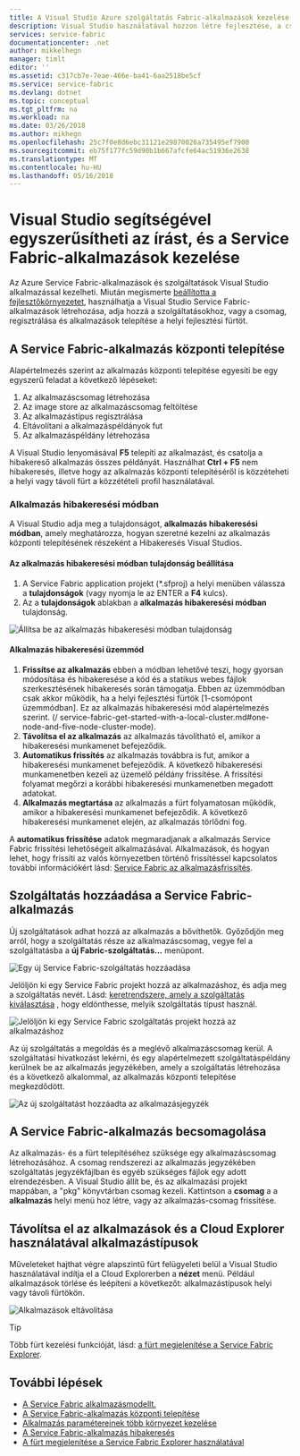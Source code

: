 ```yaml
---
title: A Visual Studio Azure szolgáltatás Fabric-alkalmazások kezelése |} Microsoft Docs
description: Visual Studio használatával hozzon létre fejlesztése, a csomag, telepítése, illetve hibakeresése az Azure Service Fabric-alkalmazások és szolgáltatások.
services: service-fabric
documentationcenter: .net
author: mikkelhegn
manager: timlt
editor: ''
ms.assetid: c317cb7e-7eae-466e-ba41-6aa2518be5cf
ms.service: service-fabric
ms.devlang: dotnet
ms.topic: conceptual
ms.tgt_pltfrm: na
ms.workload: na
ms.date: 03/26/2018
ms.author: mikhegn
ms.openlocfilehash: 25c7f0e8d6ebc31121e29870026a735495ef7900
ms.sourcegitcommit: eb75f177fc59d90b1b667afcfe64ac51936e2638
ms.translationtype: MT
ms.contentlocale: hu-HU
ms.lasthandoff: 05/16/2018
---
```

# <a name="use-visual-studio-to-simplify-writing-and-managing-your-service-fabric-applications"></a>Visual Studio segítségével egyszerűsítheti az írást, és a Service Fabric-alkalmazások kezelése
Az Azure Service Fabric-alkalmazások és szolgáltatások Visual Studio alkalmazással kezelheti. Miután megismerte [beállította a fejlesztőkörnyezetet](service-fabric-get-started.md), használhatja a Visual Studio Service Fabric-alkalmazások létrehozása, adja hozzá a szolgáltatásokhoz, vagy a csomag, regisztrálása és alkalmazások telepítése a helyi fejlesztési fürtöt.

## <a name="deploy-your-service-fabric-application"></a>A Service Fabric-alkalmazás központi telepítése
Alapértelmezés szerint az alkalmazás központi telepítése egyesíti be egy egyszerű feladat a következő lépéseket:

1. Az alkalmazáscsomag létrehozása
2. Az image store az alkalmazáscsomag feltöltése
3. Az alkalmazástípus regisztrálása
4. Eltávolítani a alkalmazáspéldányok fut
5. Az alkalmazáspéldány létrehozása

A Visual Studio lenyomásával **F5** telepíti az alkalmazást, és csatolja a hibakereső alkalmazás összes példányát. Használhat **Ctrl + F5** nem hibakeresés, illetve hogy az alkalmazás központi telepítéséről is közzéteheti a helyi vagy távoli fürt a közzétételi profil használatával.

### <a name="application-debug-mode"></a>Alkalmazás hibakeresési módban
A Visual Studio adja meg a tulajdonságot, **alkalmazás hibakeresési módban**, amely meghatározza, hogyan szeretné kezelni az alkalmazás központi telepítésének részeként a Hibakeresés Visual Studios.

#### <a name="to-set-the-application-debug-mode-property"></a>Az alkalmazás hibakeresési módban tulajdonság beállítása
1. A Service Fabric application projekt (*.sfproj) a helyi menüben válassza a **tulajdonságok** (vagy nyomja le az ENTER a **F4** kulcs).
2. Az a **tulajdonságok** ablakban a **alkalmazás hibakeresési módban** tulajdonság.

![Állítsa be az alkalmazás hibakeresési módban tulajdonság][debugmodeproperty]

#### <a name="application-debug-modes"></a>Alkalmazás hibakeresési üzemmód

1. **Frissítse az alkalmazás** ebben a módban lehetővé teszi, hogy gyorsan módosítása és hibakeresése a kód és a statikus webes fájlok szerkesztésének hibakeresés során támogatja. Ebben az üzemmódban csak akkor működik, ha a helyi fejlesztési fürtök [1-csomópont üzemmódban]. Ez az alkalmazás hibakeresési mód alapértelmezés szerint. (/ service-fabric-get-started-with-a-local-cluster.md#one-node-and-five-node-cluster-mode).
2. **Távolítsa el az alkalmazás** az alkalmazás távolítható el, amikor a hibakeresési munkamenet befejeződik.
3. **Automatikus frissítés** az alkalmazás továbbra is fut, amikor a hibakeresési munkamenet befejeződik. A következő hibakeresési munkamenetben kezeli az üzemelő példány frissítése. A frissítési folyamat megőrzi a korábbi hibakeresési munkamenetben megadott adatokat.
4. **Alkalmazás megtartása** az alkalmazás a fürt folyamatosan működik, amikor a hibakeresési munkamenet befejeződik. A következő hibakeresési munkamenet elején, az alkalmazás törlődni fog.

A **automatikus frissítése** adatok megmaradjanak a alkalmazás Service Fabric frissítési lehetőségeit alkalmazásával. Alkalmazások, és hogyan lehet, hogy frissíti az valós környezetben történő frissítéssel kapcsolatos további információkért lásd: [Service Fabric az alkalmazásfrissítés](service-fabric-application-upgrade.md).

## <a name="add-a-service-to-your-service-fabric-application"></a>Szolgáltatás hozzáadása a Service Fabric-alkalmazás
Új szolgáltatások adhat hozzá az alkalmazás a bővíthetők. Győződjön meg arról, hogy a szolgáltatás része az alkalmazáscsomag, vegye fel a szolgáltatásba a **új Fabric-szolgáltatás...**  menüpont.

![Egy új Service Fabric-szolgáltatás hozzáadása][newservice]

Jelöljön ki egy Service Fabric projekt hozzá az alkalmazáshoz, és adja meg a szolgáltatás nevét.  Lásd: [keretrendszere, amely a szolgáltatás kiválasztása](service-fabric-choose-framework.md) , hogy eldönthesse, melyik szolgáltatás típust használ.

![Jelöljön ki egy Service Fabric szolgáltatás projekt hozzá az alkalmazáshoz][addserviceproject]

Az új szolgáltatás a megoldás és a meglévő alkalmazáscsomag kerül. A szolgáltatási hivatkozást lekérni, és egy alapértelmezett szolgáltatáspéldány kerülnek be az alkalmazás jegyzékében, amely a szolgáltatás létrehozása és a következő alkalommal, az alkalmazás központi telepítése megkezdődött.

![Az új szolgáltatást hozzáadta az alkalmazásjegyzék][newserviceapplicationmanifest]

## <a name="package-your-service-fabric-application"></a>A Service Fabric-alkalmazás becsomagolása
Az alkalmazás- és a fürt telepítéséhez szüksége egy alkalmazáscsomag létrehozásához.  A csomag rendszerezi az alkalmazás jegyzékében szolgáltatás jegyzékfájlban és egyéb szükséges fájlok egy adott elrendezésben.  A Visual Studio állít be, és az alkalmazási projekt mappában, a "pkg" könyvtárban csomag kezeli.  Kattintson a **csomag** a a **alkalmazás** helyi menü hoz létre, vagy az alkalmazás-csomag frissítése.

## <a name="remove-applications-and-application-types-using-cloud-explorer"></a>Távolítsa el az alkalmazások és a Cloud Explorer használatával alkalmazástípusok
Műveleteket hajthat végre alapszintű fürt felügyeleti belül a Visual Studio használatával indítja el a Cloud Explorerben a **nézet** menü. Például alkalmazások törlése és leépíteni a következőt: alkalmazástípusok helyi vagy távoli fürtökön.

![Alkalmazások eltávolítása][removeapplication]

> [!TIP]
> Több fürt kezelési funkcióját, lásd: [a fürt megjelenítése a Service Fabric Explorer](service-fabric-visualizing-your-cluster.md).
>
>

<!--Every topic should have next steps and links to the next logical set of content to keep the customer engaged-->
## <a name="next-steps"></a>További lépések
* [A Service Fabric alkalmazásmodellt.](service-fabric-application-model.md)
* [A Service Fabric-alkalmazás központi telepítése](service-fabric-deploy-remove-applications.md)
* [Alkalmazás paramétereinek több környezet kezelése](service-fabric-manage-multiple-environment-app-configuration.md)
* [A Service Fabric-alkalmazás hibakeresés](service-fabric-debugging-your-application.md)
* [A fürt megjelenítése a Service Fabric Explorer használatával](service-fabric-visualizing-your-cluster.md)

<!--Image references-->
[addserviceproject]:./media/service-fabric-manage-application-in-visual-studio/addserviceproject.png
[manageservicefabric]: ./media/service-fabric-manage-application-in-visual-studio/manageservicefabric.png
[newservice]:./media/service-fabric-manage-application-in-visual-studio/newservice.png
[newserviceapplicationmanifest]:./media/service-fabric-manage-application-in-visual-studio/newserviceapplicationmanifest.png
[debugmodeproperty]:./media/service-fabric-manage-application-in-visual-studio/debugmodeproperty.png
[removeapplication]:./media/service-fabric-manage-application-in-visual-studio/removeapplication.png